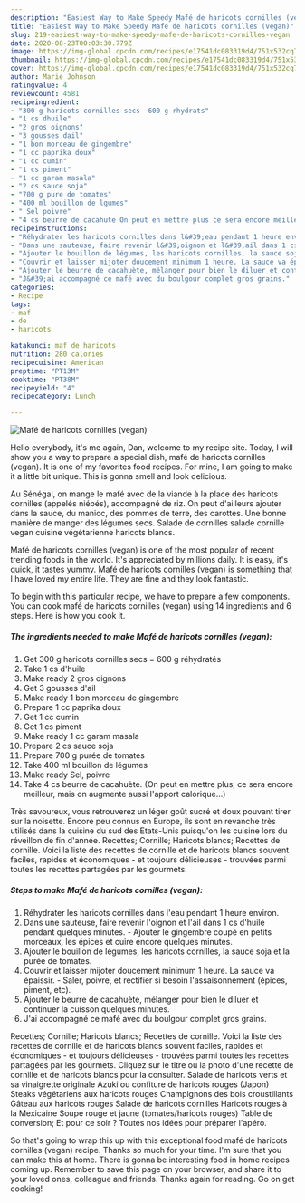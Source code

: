 ```yaml
---
description: "Easiest Way to Make Speedy Mafé de haricots cornilles (vegan)"
title: "Easiest Way to Make Speedy Mafé de haricots cornilles (vegan)"
slug: 219-easiest-way-to-make-speedy-mafe-de-haricots-cornilles-vegan
date: 2020-08-23T00:03:30.779Z
image: https://img-global.cpcdn.com/recipes/e17541dc083319d4/751x532cq70/mafe-de-haricots-cornilles-vegan-photo-principale-de-la-recette.jpg
thumbnail: https://img-global.cpcdn.com/recipes/e17541dc083319d4/751x532cq70/mafe-de-haricots-cornilles-vegan-photo-principale-de-la-recette.jpg
cover: https://img-global.cpcdn.com/recipes/e17541dc083319d4/751x532cq70/mafe-de-haricots-cornilles-vegan-photo-principale-de-la-recette.jpg
author: Marie Johnson
ratingvalue: 4
reviewcount: 4581
recipeingredient:
- "300 g haricots cornilles secs  600 g rhydrats"
- "1 cs dhuile"
- "2 gros oignons"
- "3 gousses dail"
- "1 bon morceau de gingembre"
- "1 cc paprika doux"
- "1 cc cumin"
- "1 cs piment"
- "1 cc garam masala"
- "2 cs sauce soja"
- "700 g pure de tomates"
- "400 ml bouillon de lgumes"
- " Sel poivre"
- "4 cs beurre de cacahute On peut en mettre plus ce sera encore meilleur mais on augmente aussi lapport calorique"
recipeinstructions:
- "Réhydrater les haricots cornilles dans l&#39;eau pendant 1 heure environ."
- "Dans une sauteuse, faire revenir l&#39;oignon et l&#39;ail dans 1 cs d&#39;huile pendant quelques minutes. Ajouter le gingembre coupé en petits morceaux, les épices et cuire encore quelques minutes."
- "Ajouter le bouillon de légumes, les haricots cornilles, la sauce soja et la purée de tomates."
- "Couvrir et laisser mijoter doucement minimum 1 heure. La sauce va épaissir. Saler, poivre, et rectifier si besoin l&#39;assaisonnement (épices, piment, etc)."
- "Ajouter le beurre de cacahuète, mélanger pour bien le diluer et continuer la cuisson quelques minutes."
- "J&#39;ai accompagné ce mafé avec du boulgour complet gros grains."
categories:
- Recipe
tags:
- maf
- de
- haricots

katakunci: maf de haricots 
nutrition: 280 calories
recipecuisine: American
preptime: "PT13M"
cooktime: "PT38M"
recipeyield: "4"
recipecategory: Lunch

---
```



![Mafé de haricots cornilles (vegan)](https://img-global.cpcdn.com/recipes/e17541dc083319d4/751x532cq70/mafe-de-haricots-cornilles-vegan-photo-principale-de-la-recette.jpg)

Hello everybody, it's me again, Dan, welcome to my recipe site. Today, I will show you a way to prepare a special dish, mafé de haricots cornilles (vegan). It is one of my favorites food recipes. For mine, I am going to make it a little bit unique. This is gonna smell and look delicious.

Au Sénégal, on mange le mafé avec de la viande à la place des haricots cornilles (appelés niébés), accompagné de riz. On peut d&#39;ailleurs ajouter dans la sauce, du manioc, des pommes de terre, des carottes. Une bonne manière de manger des légumes secs. Salade de cornilles salade cornille vegan cuisine végétarienne haricots blancs.

Mafé de haricots cornilles (vegan) is one of the most popular of recent trending foods in the world. It's appreciated by millions daily. It is easy, it's quick, it tastes yummy. Mafé de haricots cornilles (vegan) is something that I have loved my entire life. They are fine and they look fantastic.


To begin with this particular recipe, we have to prepare a few components. You can cook mafé de haricots cornilles (vegan) using 14 ingredients and 6 steps. Here is how you cook it.

<!--inarticleads1-->

##### The ingredients needed to make Mafé de haricots cornilles (vegan):

1. Get 300 g haricots cornilles secs = 600 g réhydratés
1. Take 1 cs d&#39;huile
1. Make ready 2 gros oignons
1. Get 3 gousses d&#39;ail
1. Make ready 1 bon morceau de gingembre
1. Prepare 1 cc paprika doux
1. Get 1 cc cumin
1. Get 1 cs piment
1. Make ready 1 cc garam masala
1. Prepare 2 cs sauce soja
1. Prepare 700 g purée de tomates
1. Take 400 ml bouillon de légumes
1. Make ready  Sel, poivre
1. Take 4 cs beurre de cacahuète. (On peut en mettre plus, ce sera encore meilleur, mais on augmente aussi l&#39;apport calorique...)


Très savoureux, vous retrouverez un léger goût sucré et doux pouvant tirer sur la noisette. Encore peu connus en Europe, ils sont en revanche très utilisés dans la cuisine du sud des Etats-Unis puisqu&#39;on les cuisine lors du réveillon de fin d&#39;année. Recettes; Cornille; Haricots blancs; Recettes de cornille. Voici la liste des recettes de cornille et de haricots blancs souvent faciles, rapides et économiques - et toujours délicieuses - trouvées parmi toutes les recettes partagées par les gourmets. 

<!--inarticleads2-->

##### Steps to make Mafé de haricots cornilles (vegan):

1. Réhydrater les haricots cornilles dans l&#39;eau pendant 1 heure environ.
1. Dans une sauteuse, faire revenir l&#39;oignon et l&#39;ail dans 1 cs d&#39;huile pendant quelques minutes. - Ajouter le gingembre coupé en petits morceaux, les épices et cuire encore quelques minutes.
1. Ajouter le bouillon de légumes, les haricots cornilles, la sauce soja et la purée de tomates.
1. Couvrir et laisser mijoter doucement minimum 1 heure. La sauce va épaissir. - Saler, poivre, et rectifier si besoin l&#39;assaisonnement (épices, piment, etc).
1. Ajouter le beurre de cacahuète, mélanger pour bien le diluer et continuer la cuisson quelques minutes.
1. J&#39;ai accompagné ce mafé avec du boulgour complet gros grains.


Recettes; Cornille; Haricots blancs; Recettes de cornille. Voici la liste des recettes de cornille et de haricots blancs souvent faciles, rapides et économiques - et toujours délicieuses - trouvées parmi toutes les recettes partagées par les gourmets. Cliquez sur le titre ou la photo d&#39;une recette de cornille et de haricots blancs pour la consulter. Salade de haricots verts et sa vinaigrette originale Azuki ou confiture de haricots rouges (Japon) Steaks végétariens aux haricots rouges Champignons des bois croustillants Gâteau aux haricots rouges Salade de haricots cornilles Haricots rouges à la Mexicaine Soupe rouge et jaune (tomates/haricots rouges) Table de conversion; Et pour ce soir ? Toutes nos idées pour préparer l&#39;apéro. 

So that's going to wrap this up with this exceptional food mafé de haricots cornilles (vegan) recipe. Thanks so much for your time. I'm sure that you can make this at home. There is gonna be interesting food in home recipes coming up. Remember to save this page on your browser, and share it to your loved ones, colleague and friends. Thanks again for reading. Go on get cooking!
